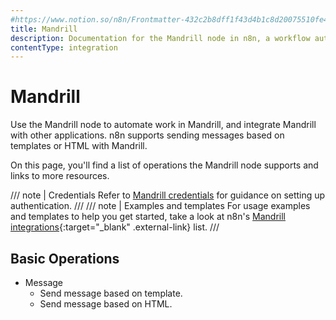 ```yaml
---
#https://www.notion.so/n8n/Frontmatter-432c2b8dff1f43d4b1c8d20075510fe4
title: Mandrill
description: Documentation for the Mandrill node in n8n, a workflow automation platform. Includes details of operations and configuration, and links to examples and credentials information.
contentType: integration
---
```


# Mandrill

Use the Mandrill node to automate work in Mandrill, and integrate Mandrill with other applications. n8n supports sending messages based on templates or HTML with Mandrill.

On this page, you'll find a list of operations the Mandrill node supports and links to more resources.

/// note | Credentials
Refer to [Mandrill credentials](/integrations/builtin/credentials/mandrill/) for guidance on setting up authentication. 
///
/// note | Examples and templates
For usage examples and templates to help you get started, take a look at n8n's [Mandrill integrations](https://n8n.io/integrations/mandrill/){:target="_blank" .external-link} list.
///

## Basic Operations

* Message
    * Send message based on template.
    * Send message based on HTML.
